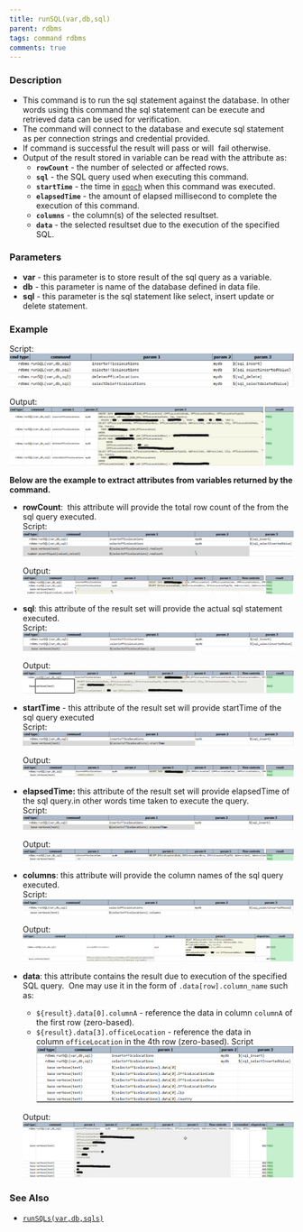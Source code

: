 ```yaml
---
title: runSQL(var,db,sql)
parent: rdbms
tags: command rdbms
comments: true
---
```



### Description
- This command is to run the sql statement against the database. In other words using this command the sql statement 
  can be execute and retrieved data can be used for verification.
- The command will connect to the database and execute sql statement as per connection strings and credential provided.
- If command is successful the result will pass or will  fail otherwise.
- Output of the result stored in variable can be read with the attribute as:
  - **`rowCount`** \- the number of selected or affected rows.
  - **`sql`** \- the SQL query used when executing this command.
  - **`startTime`** \- the time in [`epoch`](../../functions/$(date)) when this command was executed.
  - **`elapsedTime`** \- the amount of elapsed millisecond to complete the execution of this command.
  - **`columns`** \- the column(s) of the selected resultset. 
  - **`data`** \- the selected resultset due to the execution of the specified SQL.


### Parameters
- **var** \- this parameter is to store result of the sql query as a variable.
- **db** \- this parameter is name of the database defined in data file.
- **sql** \- this parameter is the sql statement like select, insert update or delete statement.


### Example
Script:<br/>
![](image/runSQL_1.png)  

Output:<br/>
![](image/runSQL_2.png)


**Below are the example to extract attributes from variables returned by the command.**
- **rowCount**:  this attribute will provide the total row count of the from the sql query executed.  
  Script:  <br/>
  ![](image/runSQL_3.png)  
    
  Output:  <br/>
  ![](image/runSQL_4.png)  
      
- **sql**: this attribute of the result set will provide the actual sql statement executed.  
  Script:  <br/>
  ![](image/runSQL_5.png)  
    
  Output:  <br/>
  ![](image/runSQL_6.png)  
      
- **startTime** \- this attribute of the result set will provide startTime of the sql query executed  
  Script:  <br/>
  ![](image/runSQL_7.png)  
    
  Output:  <br/>
  ![](image/runSQL_8.png)
    
- **elapsedTime:** this attribute of the result set will provide elapsedTime of the sql query.in other words time 
  taken to execute the query.  
  Script:  <br/>
  ![](image/runSQL_9.png)  
    
  Output:  <br/>
  ![](image/runSQL_10.png)  
      
- **columns**: this attribute will provide the column names of the sql query executed.  
  Script:  <br/>
  ![](image/runSQL_11.png)  
    
  Output:  <br/>
  ![](image/runSQL_12.png)  
      
- **data**: this attribute contains the result due to execution of the specified SQL query.  One may use it in the 
  form of `.data[row].column_name` such as:
	 - `${result}.data[0].columnA` \- reference the data in column `columnA` of the first row (zero-based).
	 - `${result}.data[3].officeLocation` \- reference the data in column `officeLocation` in the 4th row (zero-based).
  Script  <br/>
  ![](image/runSQL_13.png)  

  Output:  <br/>
  ![](image/runSQL_14.png)


### See Also
- [`runSQLs(var,db,sqls)`](runSQLs(var,db,sqls))
